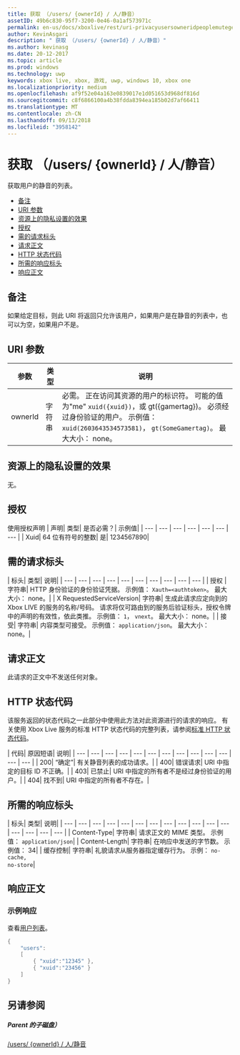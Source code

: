 ```yaml
---
title: 获取 （/users/ {ownerId} / 人/静音）
assetID: 49b6c830-95f7-3200-0e46-0a1af573971c
permalink: en-us/docs/xboxlive/rest/uri-privacyusersowneridpeoplemuteget.html
author: KevinAsgari
description: " 获取 （/users/ {ownerId} / 人/静音）"
ms.author: kevinasg
ms.date: 20-12-2017
ms.topic: article
ms.prod: windows
ms.technology: uwp
keywords: xbox live, xbox, 游戏, uwp, windows 10, xbox one
ms.localizationpriority: medium
ms.openlocfilehash: af9f52e04a163e0839017e1d051653d968df816d
ms.sourcegitcommit: c8f6866100a4b38fdda8394ea185b02d7af66411
ms.translationtype: MT
ms.contentlocale: zh-CN
ms.lasthandoff: 09/13/2018
ms.locfileid: "3958142"
---
```

# <a name="get-usersowneridpeoplemute"></a>获取 （/users/ {ownerId} / 人/静音）
获取用户的静音的列表。

  * [备注](#ID4EQ)
  * [URI 参数](#ID4EZ)
  * [资源上的隐私设置的效果](#ID4EEB)
  * [授权](#ID4ENB)
  * [需的请求标头](#ID4ESC)
  * [请求正文](#ID4EPE)
  * [HTTP 状态代码](#ID4E1E)
  * [所需的响应标头](#ID4E3G)
  * [响应正文](#ID4ETAAC)

<a id="ID4EQ"></a>


## <a name="remarks"></a>备注

如果给定目标，则此 URI 将返回只允许该用户，如果用户是在静音的列表中，也可以为空，如果用户不是。

<a id="ID4EZ"></a>


## <a name="uri-parameters"></a>URI 参数

| 参数| 类型| 说明|
| --- | --- | --- |
| ownerId| 字符串| 必需。 正在访问其资源的用户的标识符。 可能的值为"me" <code>xuid({xuid})</code>，或 gt({gamertag})。 必须经过身份验证的用户。 示例值： <code>xuid(2603643534573581)</code>， <code>gt(SomeGamertag)</code>。 最大大小： none。 |

<a id="ID4EEB"></a>


## <a name="effect-of-privacy-settings-on-resource"></a>资源上的隐私设置的效果

无。

<a id="ID4ENB"></a>


## <a name="authorization"></a>授权

使用授权声明 | 声明| 类型| 是否必需？| 示例值|
| --- | --- | --- | --- | --- | --- | --- |
| Xuid| 64 位有符号的整数| 是| 1234567890|

<a id="ID4ESC"></a>


## <a name="required-request-headers"></a>需的请求标头

| 标头| 类型| 说明|
| --- | --- | --- | --- | --- | --- | --- | --- | --- | --- |
| 授权 | 字符串| HTTP 身份验证的身份验证凭据。 示例值： <code>Xauth=&lt;authtoken></code>。 最大大小： none。|
| X RequestedServiceVersion| 字符串| 生成此请求应定向到的 Xbox LIVE 的服务的名称/号码。 请求将仅可路由到的服务后验证标头，授权令牌中的声明的有效性，依此类推。 示例值： <code>1</code>， <code>vnext</code>。 最大大小： none。|
| 接受| 字符串| 内容类型可接受。 示例值： <code>application/json</code>。 最大大小： none。|

<a id="ID4EPE"></a>


## <a name="request-body"></a>请求正文

此请求的正文中不发送任何对象。

<a id="ID4E1E"></a>


## <a name="http-status-codes"></a>HTTP 状态代码

该服务返回的状态代码之一此部分中使用此方法对此资源进行的请求的响应。 有关使用 Xbox Live 服务的标准 HTTP 状态代码的完整列表，请参阅[标准 HTTP 状态代码](../../additional/httpstatuscodes.md)。

| 代码| 原因短语| 说明|
| --- | --- | --- | --- | --- | --- | --- | --- | --- | --- | --- | --- | --- |
| 200| “确定”| 有关静音列表的成功请求。|
| 400| 错误请求| URI 中指定的目标 ID 不正确。|
| 403| 已禁止| URI 中指定的所有者不是经过身份验证的用户。|
| 404| 找不到| URI 中指定的所有者不存在。|

<a id="ID4E3G"></a>


## <a name="required-response-headers"></a>所需的响应标头

| 标头| 类型| 说明|
| --- | --- | --- | --- | --- | --- | --- | --- | --- | --- | --- | --- | --- | --- | --- | --- |
| Content-Type| 字符串| 请求正文的 MIME 类型。 示例值： <code>application/json</code>|
| Content-Length| 字符串| 在响应中发送的字节数。 示例值： 34|
| 缓存控制| 字符串| 礼貌请求从服务器指定缓存行为。 示例： <code>no-cache, no-store</code>|

<a id="ID4ETAAC"></a>


## <a name="response-body"></a>响应正文

<a id="ID4EZAAC"></a>


### <a name="sample-response"></a>示例响应

查看[用户列表](../../json/json-userlist.md)。


```cpp
{
    "users":
    [
        { "xuid":"12345" },
        { "xuid":"23456" }
    ]
}

```


<a id="ID4EJBAC"></a>


## <a name="see-also"></a>另请参阅

<a id="ID4ELBAC"></a>


##### <a name="parent"></a>Parent 的子磁盘）

[/users/ {ownerId} / 人/静音](uri-privacyusersowneridpeoplemute.md)
